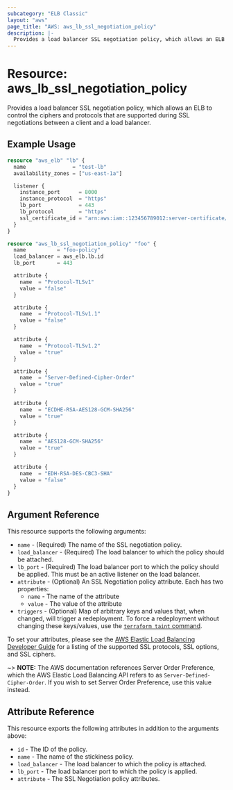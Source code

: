 ```yaml
---
subcategory: "ELB Classic"
layout: "aws"
page_title: "AWS: aws_lb_ssl_negotiation_policy"
description: |-
  Provides a load balancer SSL negotiation policy, which allows an ELB to control which ciphers and protocols are supported during SSL negotiations between a client and a load balancer.
---
```


# Resource: aws_lb_ssl_negotiation_policy

Provides a load balancer SSL negotiation policy, which allows an ELB to control the ciphers and protocols that are supported during SSL negotiations between a client and a load balancer.

## Example Usage

```terraform
resource "aws_elb" "lb" {
  name               = "test-lb"
  availability_zones = ["us-east-1a"]

  listener {
    instance_port      = 8000
    instance_protocol  = "https"
    lb_port            = 443
    lb_protocol        = "https"
    ssl_certificate_id = "arn:aws:iam::123456789012:server-certificate/certName"
  }
}

resource "aws_lb_ssl_negotiation_policy" "foo" {
  name          = "foo-policy"
  load_balancer = aws_elb.lb.id
  lb_port       = 443

  attribute {
    name  = "Protocol-TLSv1"
    value = "false"
  }

  attribute {
    name  = "Protocol-TLSv1.1"
    value = "false"
  }

  attribute {
    name  = "Protocol-TLSv1.2"
    value = "true"
  }

  attribute {
    name  = "Server-Defined-Cipher-Order"
    value = "true"
  }

  attribute {
    name  = "ECDHE-RSA-AES128-GCM-SHA256"
    value = "true"
  }

  attribute {
    name  = "AES128-GCM-SHA256"
    value = "true"
  }

  attribute {
    name  = "EDH-RSA-DES-CBC3-SHA"
    value = "false"
  }
}
```

## Argument Reference

This resource supports the following arguments:

* `name` - (Required) The name of the SSL negotiation policy.
* `load_balancer` - (Required) The load balancer to which the policy
  should be attached.
* `lb_port` - (Required) The load balancer port to which the policy
  should be applied. This must be an active listener on the load
balancer.
* `attribute` - (Optional) An SSL Negotiation policy attribute. Each has two properties:
    * `name` - The name of the attribute
    * `value` - The value of the attribute
* `triggers` - (Optional) Map of arbitrary keys and values that, when changed, will trigger a redeployment. To force a redeployment without changing these keys/values, use the [`terraform taint` command](https://www.terraform.io/docs/commands/taint.html).

To set your attributes, please see the [AWS Elastic Load Balancing Developer Guide](http://docs.aws.amazon.com/ElasticLoadBalancing/latest/DeveloperGuide/elb-security-policy-table.html) for a listing of the supported SSL protocols, SSL options, and SSL ciphers.

~> **NOTE:** The AWS documentation references Server Order Preference, which the AWS Elastic Load Balancing API refers to as `Server-Defined-Cipher-Order`. If you wish to set Server Order Preference, use this value instead.

## Attribute Reference

This resource exports the following attributes in addition to the arguments above:

* `id` - The ID of the policy.
* `name` - The name of the stickiness policy.
* `load_balancer` - The load balancer to which the policy is attached.
* `lb_port` - The load balancer port to which the policy is applied.
* `attribute` - The SSL Negotiation policy attributes.
